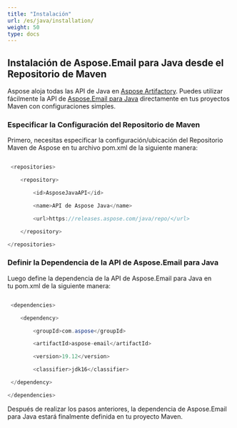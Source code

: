 ```yaml
---
title: "Instalación"
url: /es/java/installation/
weight: 50
type: docs
---
```


## **Instalación de Aspose.Email para Java desde el Repositorio de Maven**
Aspose aloja todas las API de Java en [Aspose Artifactory](https://releases.aspose.com/). Puedes utilizar fácilmente la API de [Aspose.Email para Java](https://releases.aspose.com/java/repo/com/aspose/aspose-email/) directamente en tus proyectos Maven con configuraciones simples.
### **Especificar la Configuración del Repositorio de Maven**
Primero, necesitas especificar la configuración/ubicación del Repositorio Maven de Aspose en tu archivo pom.xml de la siguiente manera:

``` java

 <repositories>

    <repository>

        <id>AsposeJavaAPI</id>

        <name>API de Aspose Java</name>

        <url>https://releases.aspose.com/java/repo/</url>

    </repository>

</repositories>

```
### **Definir la Dependencia de la API de Aspose.Email para Java**
Luego define la dependencia de la API de Aspose.Email para Java en tu pom.xml de la siguiente manera:

``` java

 <dependencies>

    <dependency>

        <groupId>com.aspose</groupId>

        <artifactId>aspose-email</artifactId>

        <version>19.12</version>

        <classifier>jdk16</classifier>

 </dependency>

</dependencies>

```

Después de realizar los pasos anteriores, la dependencia de Aspose.Email para Java estará finalmente definida en tu proyecto Maven.